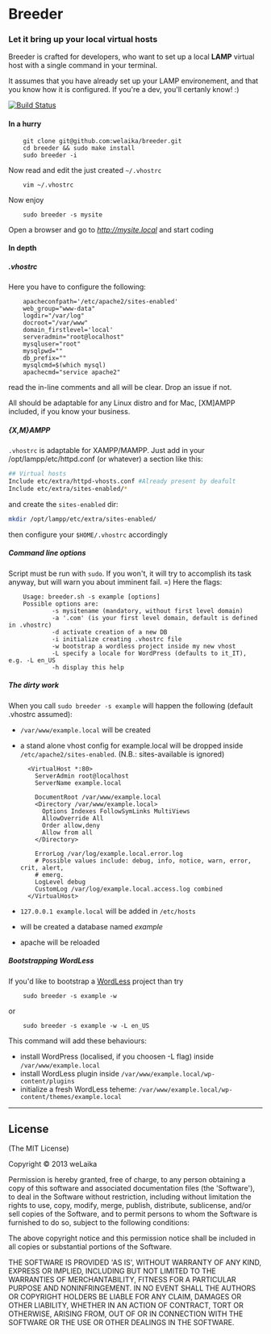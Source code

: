 # Breeder

### Let it bring up your local virtual hosts

Breeder is crafted for developers, who want to set up a local **LAMP** virtual
host with a single command in your terminal.

It assumes that you have already set up your LAMP environement, and that you
know how it is configured. If you're a dev, you'll certanly know! :)

[![Build Status](https://travis-ci.org/welaika/breeder.png?branch=master)](https://travis-ci.org/welaika/breeder)

#### In a hurry

		git clone git@github.com:welaika/breeder.git
		cd breeder && sudo make install
		sudo breeder -i

Now read and edit the just created `~/.vhostrc`

		vim ~/.vhostrc

Now enjoy

		sudo breeder -s mysite

Open a browser and go to *http://mysite.local* and start coding

#### In depth

##### .vhostrc

Here you have to configure the following:

		apacheconfpath='/etc/apache2/sites-enabled'
		web_group="www-data"
		logdir="/var/log"
		docroot="/var/www"
		domain_firstlevel='local'
		serveradmin="root@localhost"
		mysqluser="root"
		mysqlpwd=""
		db_prefix=""
		mysqlcmd=$(which mysql)
		apachecmd="service apache2"

read the in-line comments and all will be clear. Drop an issue if not.

All should be adaptable for any Linux distro and for Mac, [XM]AMPP included,
if you know your business.

##### {X,M}AMPP

`.vhostrc` is adaptable for XAMPP/MAMPP. Just add in your /opt/lampp/etc/httpd.conf
(or whatever) a section like this:

```bash
## Virtual hosts
Include etc/extra/httpd-vhosts.conf #Already present by deafult
Include etc/extra/sites-enabled/*
```

and create the `sites-enabled` dir:

```bash
mkdir /opt/lampp/etc/extra/sites-enabled/
```

then configure your `$HOME/.vhostrc` accordingly

##### Command line options

Script must be run with `sudo`. If you won't, it will try to accomplish
its task anyway, but will warn you about imminent fail. =)
Here the flags:

		Usage: breeder.sh -s example [options]
		Possible options are:
				-s mysitename (mandatory, without first level domain)
				-a '.com' (is your first level domain, default is defined in .vhostrc)
				-d activate creation of a new DB
				-i initialize creating .vhostrc file
				-w bootstrap a wordless project inside my new vhost
				-L specify a locale for WordPress (defaults to it_IT), e.g. -L en_US
				-h display this help

##### The dirty work

When you call `sudo breeder -s example` will happen the following
(default .vhostrc assumed):

* `/var/www/example.local` will be created
* a stand alone vhost config for example.local will be dropped inside
`/etc/apache2/sites-enabled`. (N.B.: sites-available is ignored)

		<VirtualHost *:80>
		  ServerAdmin root@localhost
		  ServerName example.local

		  DocumentRoot /var/www/example.local
		  <Directory /var/www/example.local>
		    Options Indexes FollowSymLinks MultiViews
		    AllowOverride All
		    Order allow,deny
		    Allow from all
		  </Directory>

		  ErrorLog /var/log/example.local.error.log
		  # Possible values include: debug, info, notice, warn, error, crit, alert,
		  # emerg.
		  LogLevel debug
		  CustomLog /var/log/example.local.access.log combined
		</VirtualHost>

* `127.0.0.1 example.local` will be added in `/etc/hosts`
* will be created a database named *example*
* apache will be reloaded

##### Bootstrapping WordLess

If you'd like to bootstrap a [WordLess](http://welaika.github.com/wordless) project
than try

		sudo breeder -s example -w

or

		sudo breeder -s example -w -L en_US

This command will add these behaviours:

* install WordPress (localised, if you choosen -L flag) inside `/var/www/example.local`
* install WordLess plugin inside `/var/www/example.local/wp-content/plugins`
* initialize a fresh WordLess teheme: `/var/www/example.local/wp-content/themes/example.local`

______

## License

(The MIT License)

Copyright © 2013 weLaika

Permission is hereby granted, free of charge, to any person obtaining a copy of this software and associated documentation files (the 'Software'), to deal in the Software without restriction, including without limitation the rights to use, copy, modify, merge, publish, distribute, sublicense, and/or sell copies of the Software, and to permit persons to whom the Software is furnished to do so, subject to the following conditions:

The above copyright notice and this permission notice shall be included in all copies or substantial portions of the Software.

THE SOFTWARE IS PROVIDED 'AS IS', WITHOUT WARRANTY OF ANY KIND, EXPRESS OR IMPLIED, INCLUDING BUT NOT LIMITED TO THE WARRANTIES OF MERCHANTABILITY, FITNESS FOR A PARTICULAR PURPOSE AND NONINFRINGEMENT. IN NO EVENT SHALL THE AUTHORS OR COPYRIGHT HOLDERS BE LIABLE FOR ANY CLAIM, DAMAGES OR OTHER LIABILITY, WHETHER IN AN ACTION OF CONTRACT, TORT OR OTHERWISE, ARISING FROM, OUT OF OR IN CONNECTION WITH THE SOFTWARE OR THE USE OR OTHER DEALINGS IN THE SOFTWARE.
